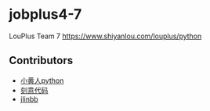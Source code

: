 # jobplus4-7

LouPlus Team 7 https://www.shiyanlou.com/louplus/python

## Contributors
* [小黄人python](https://github.com/xautxuqiang)
* [刻意代码](https://github.com/harry19902002)
* [jlinbb](https://github.com/jlinbb)
